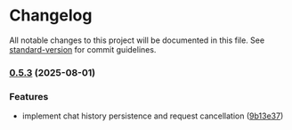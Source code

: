 # Changelog

All notable changes to this project will be documented in this file. See [standard-version](https://github.com/conventional-changelog/standard-version) for commit guidelines.

### [0.5.3](https://github.com/justmeloic/cn-cba-agent/compare/v0.5.2...v0.5.3) (2025-08-01)


### Features

* implement chat history persistence and request cancellation ([9b13e37](https://github.com/justmeloic/cn-cba-agent/commit/9b13e377914d18fba2e3b8f038292584a6c8546d))
